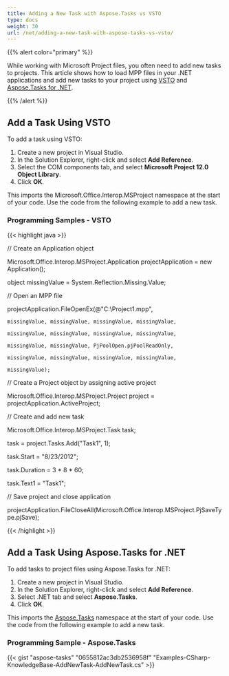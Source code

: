 ```yaml
---
title: Adding a New Task with Aspose.Tasks vs VSTO
type: docs
weight: 30
url: /net/adding-a-new-task-with-aspose-tasks-vs-vsto/
---
```


{{% alert color="primary" %}} 

While working with Microsoft Project files, you often need to add new tasks to projects. This article shows how to load MPP files in your .NET applications and add new tasks to your project using [VSTO](/tasks/net/adding-a-new-task-with-aspose-tasks-vs-vsto-html/) and [Aspose.Tasks for .NET](/tasks/net/adding-a-new-task-with-aspose-tasks-vs-vsto-html/).

{{% /alert %}} 
## **Add a Task Using VSTO**
To add a task using VSTO:

1. Create a new project in Visual Studio.
1. In the Solution Explorer, right-click and select **Add Reference**.
1. Select the COM components tab, and select **Microsoft Project 12.0 Object Library**.
1. Click **OK**.

This imports the Microsoft.Office.Interop.MSProject namespace at the start of your code. Use the code from the following example to add a new task.
### **Programming Samples - VSTO**


{{< highlight java >}}



// Create an Application object

Microsoft.Office.Interop.MSProject.Application projectApplication = new Application();

object missingValue = System.Reflection.Missing.Value;

// Open an MPP file

projectApplication.FileOpenEx(@"C:\Project1.mpp",

    missingValue, missingValue, missingValue, missingValue,

    missingValue, missingValue, missingValue, missingValue,

    missingValue, missingValue, PjPoolOpen.pjPoolReadOnly,

    missingValue, missingValue, missingValue, missingValue,

    missingValue);

// Create a Project object by assigning active project

Microsoft.Office.Interop.MSProject.Project project = projectApplication.ActiveProject;

// Create and add new task

Microsoft.Office.Interop.MSProject.Task task;

task = project.Tasks.Add("Task1", 1);

task.Start = "8/23/2012";

task.Duration = 3 * 8 * 60;

task.Text1 = "Task1";

// Save project and close application

projectApplication.FileCloseAll(Microsoft.Office.Interop.MSProject.PjSaveType.pjSave);

{{< /highlight >}}
## **Add a Task Using Aspose.Tasks for .NET**
To add tasks to project files using Aspose.Tasks for .NET:

1. Create a new project in Visual Studio.
1. In the Solution Explorer, right-click and select **Add Reference**.
1. Select .NET tab and select **Aspose.Tasks**.
1. Click **OK**.

This imports the [Aspose.Tasks]() namespace at the start of your code. Use the code from the following example to add a new task.
### **Programming Sample - Aspose.Tasks**


{{< gist "aspose-tasks" "0655812ac3db2536958f" "Examples-CSharp-KnowledgeBase-AddNewTask-AddNewTask.cs" >}}
